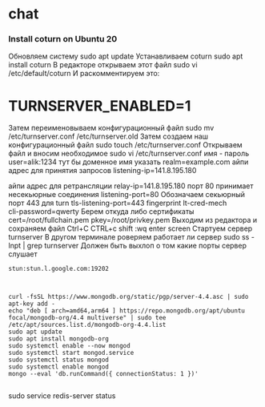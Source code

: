 # chat
### Install coturn on Ubuntu 20

 Обновляем систему
sudo apt update
 Устанавливаем  coturn
sudo apt install coturn
В редакторе открываем этот файл
sudo vi /etc/default/coturn
 И раскомментируем это:
# TURNSERVER_ENABLED=1
 Затем переименовываем конфигурационный файл
sudo mv /etc/turnserver.conf /etc/turnserver.old
Затем создаем наш конфигурационный файл
sudo touch /etc/turnserver.conf
 Открываем файл и вносим необходимое
 sudo vi /etc/turnserver.conf
 имя - пароль
user=alik:1234
тут бы доменное имя указать
realm=example.com
айпи адрес для принятия запросов
listening-ip=141.8.195.180 

 айпи адрес для ретрансляции
relay-ip=141.8.195.180
 порт 80 принимает несекьюрные соединения
listening-port=80
Обозначаем секьюрный порт 443 для turn
tls-listening-port=443
fingerprint
lt-cred-mech  
cli-password=qwerty
  Берем откуда либо сертификаты
cert=/root/fullchain.pem
pkey=/root/privkey.pem
Выходим из редактора и сохраняем файл
Ctrl+C CTRL+c
shift :wq enter
screen
Стартуем сервер
turnserver
 В другом терминале роверяем работает ли сервер
sudo ss -lnpt | grep turnserver
 Должен быть выхлоп о том какие порты сервер слушает

```
stun:stun.l.google.com:19202



```

	curl -fsSL https://www.mongodb.org/static/pgp/server-4.4.asc | sudo apt-key add -
	echo "deb [ arch=amd64,arm64 ] https://repo.mongodb.org/apt/ubuntu focal/mongodb-org/4.4 multiverse" | sudo tee /etc/apt/sources.list.d/mongodb-org-4.4.list
	sudo apt update
	sudo apt install mongodb-org
	sudo systemctl enable --now mongod
	sudo systemctl start mongod.service
	sudo systemctl status mongod
	sudo systemctl enable mongod
	mongo --eval 'db.runCommand({ connectionStatus: 1 })'
	
```
```
sudo service redis-server status

```
